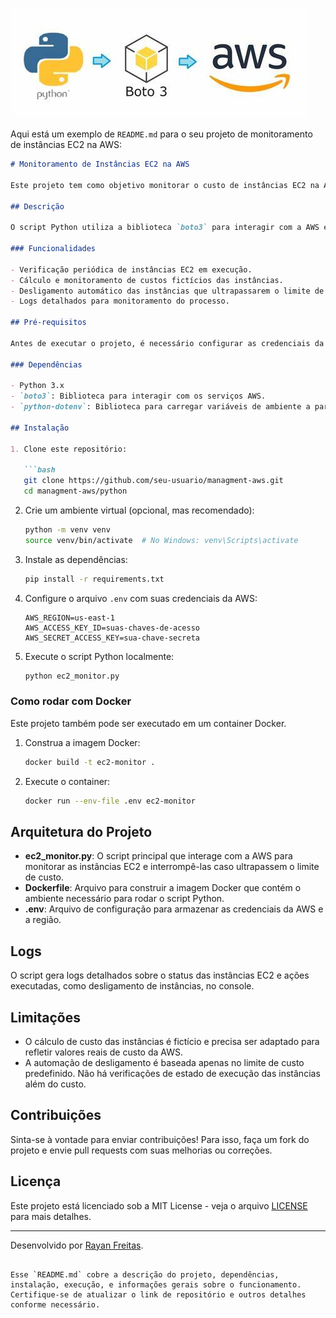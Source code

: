 ![alt text](logo.png)


Aqui está um exemplo de `README.md` para o seu projeto de monitoramento de instâncias EC2 na AWS:

```markdown
# Monitoramento de Instâncias EC2 na AWS

Este projeto tem como objetivo monitorar o custo de instâncias EC2 na AWS e desligar automaticamente as instâncias que ultrapassarem um limite de custo predefinido.

## Descrição

O script Python utiliza a biblioteca `boto3` para interagir com a AWS e verificar o custo das instâncias EC2. Caso o custo de uma instância ultrapasse o limite predefinido, o script irá parar a instância para evitar custos excessivos.

### Funcionalidades

- Verificação periódica de instâncias EC2 em execução.
- Cálculo e monitoramento de custos fictícios das instâncias.
- Desligamento automático das instâncias que ultrapassarem o limite de custo.
- Logs detalhados para monitoramento do processo.

## Pré-requisitos

Antes de executar o projeto, é necessário configurar as credenciais da AWS e a região no arquivo `.env`.

### Dependências

- Python 3.x
- `boto3`: Biblioteca para interagir com os serviços AWS.
- `python-dotenv`: Biblioteca para carregar variáveis de ambiente a partir de um arquivo `.env`.

## Instalação

1. Clone este repositório:

   ```bash
   git clone https://github.com/seu-usuario/managment-aws.git
   cd managment-aws/python
   ```

2. Crie um ambiente virtual (opcional, mas recomendado):

   ```bash
   python -m venv venv
   source venv/bin/activate  # No Windows: venv\Scripts\activate
   ```

3. Instale as dependências:

   ```bash
   pip install -r requirements.txt
   ```

4. Configure o arquivo `.env` com suas credenciais da AWS:

   ```env
   AWS_REGION=us-east-1
   AWS_ACCESS_KEY_ID=suas-chaves-de-acesso
   AWS_SECRET_ACCESS_KEY=sua-chave-secreta
   ```

5. Execute o script Python localmente:

   ```bash
   python ec2_monitor.py
   ```

### Como rodar com Docker

Este projeto também pode ser executado em um container Docker.

1. Construa a imagem Docker:

   ```bash
   docker build -t ec2-monitor .
   ```

2. Execute o container:

   ```bash
   docker run --env-file .env ec2-monitor
   ```

## Arquitetura do Projeto

- **ec2_monitor.py**: O script principal que interage com a AWS para monitorar as instâncias EC2 e interrompê-las caso ultrapassem o limite de custo.
- **Dockerfile**: Arquivo para construir a imagem Docker que contém o ambiente necessário para rodar o script Python.
- **.env**: Arquivo de configuração para armazenar as credenciais da AWS e a região.

## Logs

O script gera logs detalhados sobre o status das instâncias EC2 e ações executadas, como desligamento de instâncias, no console.

## Limitações

- O cálculo de custo das instâncias é fictício e precisa ser adaptado para refletir valores reais de custo da AWS.
- A automação de desligamento é baseada apenas no limite de custo predefinido. Não há verificações de estado de execução das instâncias além do custo.

## Contribuições

Sinta-se à vontade para enviar contribuições! Para isso, faça um fork do projeto e envie pull requests com suas melhorias ou correções.

## Licença

Este projeto está licenciado sob a MIT License - veja o arquivo [LICENSE](LICENSE) para mais detalhes.

---

Desenvolvido por [Rayan Freitas](mailto:rayan_freitas@fitbank.com.br).
```

Esse `README.md` cobre a descrição do projeto, dependências, instalação, execução, e informações gerais sobre o funcionamento. Certifique-se de atualizar o link de repositório e outros detalhes conforme necessário.